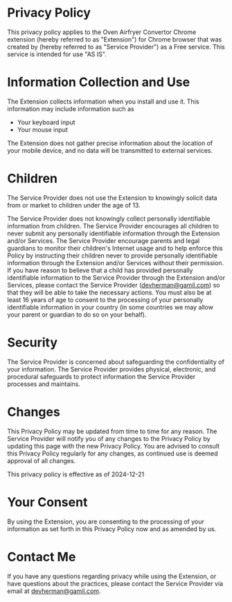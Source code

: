 # **Privacy Policy**

This privacy policy applies to the Oven Airfryer Convertor Chrome extension (hereby referred to as "Extension") for Chrome browser that was created by (hereby referred to as "Service Provider") as a Free service. This service is intended for use "AS IS".

# **Information Collection and Use**

The Extension collects information when you install and use it. This information may include information such as

*   Your keyboard input
*   Your mouse input

The Extension does not gather precise information about the location of your mobile device, and no data will be transmitted to external services.

# **Children**

The Service Provider does not use the Extension to knowingly solicit data from or market to children under the age of 13.

The Service Provider does not knowingly collect personally identifiable information from children. The Service Provider encourages all children to never submit any personally identifiable information through the Extension and/or Services. The Service Provider encourage parents and legal guardians to monitor their children's Internet usage and to help enforce this Policy by instructing their children never to provide personally identifiable information through the Extension and/or Services without their permission. If you have reason to believe that a child has provided personally identifiable information to the Service Provider through the Extension and/or Services, please contact the Service Provider (devherman@gamil.com) so that they will be able to take the necessary actions. You must also be at least 16 years of age to consent to the processing of your personally identifiable information in your country (in some countries we may allow your parent or guardian to do so on your behalf).

# **Security**

The Service Provider is concerned about safeguarding the confidentiality of your information. The Service Provider provides physical, electronic, and procedural safeguards to protect information the Service Provider processes and maintains.

# **Changes**

This Privacy Policy may be updated from time to time for any reason. The Service Provider will notify you of any changes to the Privacy Policy by updating this page with the new Privacy Policy. You are advised to consult this Privacy Policy regularly for any changes, as continued use is deemed approval of all changes.

This privacy policy is effective as of 2024-12-21

# **Your Consent**

By using the Extension, you are consenting to the processing of your information as set forth in this Privacy Policy now and as amended by us.

# **Contact Me**

If you have any questions regarding privacy while using the Extension, or have questions about the practices, please contact the Service Provider via email at devherman@gamil.com.
